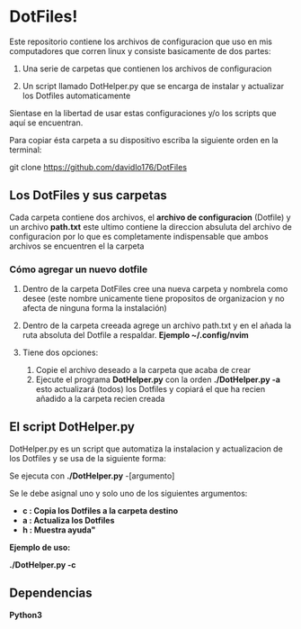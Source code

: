 # DotFiles!

Este repositorio contiene los archivos de configuracion que uso en mis computadores que corren linux y consiste basicamente de dos partes:

1. Una serie de carpetas que contienen los archivos de configuracion

2. Un script llamado DotHelper.py que se encarga de instalar y actualizar los Dotfiles automaticamente

Sientase en la libertad de usar estas configuraciones y/o los scripts que aquí se encuentran.

Para copiar ésta carpeta a su dispositivo escriba la siguiente orden en la terminal:

git clone https://github.com/davidlo176/DotFiles

## Los DotFiles y sus carpetas

Cada carpeta contiene dos archivos, el **archivo de configuracion** (Dotfile) y un archivo **path.txt** este ultimo contiene la direccion absuluta del archivo de configuracion por lo que es completamente indispensable que ambos archivos se encuentren el la carpeta

### Cómo agregar un nuevo dotfile

1. Dentro de la carpeta DotFiles cree una nueva carpeta y nombrela como desee (este nombre unicamente tiene propositos de organizacion y no afecta de ninguna forma la instalación)

2. Dentro de la carpeta creeada agrege un archivo path.txt y en el añada la ruta absoluta del Dotfile a respaldar. **Ejemplo ~/.config/nvim**

3. Tiene dos opciones:
    1. Copie el archivo deseado a la carpeta que acaba de crear
    2. Ejecute el programa **DotHelper.py** con la orden **./DotHelper.py -a** esto actualizará (todos) los Dotfiles y copiará el que ha recien añadido a la carpeta recien creada 

## El script DotHelper.py

DotHelper.py es un script que automatiza la instalacion y actualizacion de los Dotfiles y se usa de la siguiente forma:

Se ejecuta con **./DotHelper.py** -[argumento]

Se le debe asignal uno y solo uno de los siguientes argumentos:

+ **c : Copia los Dotfiles a la carpeta destino**
+ **a : Actualiza los Dotfiles**
+ **h : Muestra ayuda"**

**Ejemplo de uso:**

**./DotHelper.py -c**


## Dependencias

**Python3**




